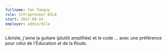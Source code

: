 ```yaml
---
fullname: Yan Tanguy
role: Intrapreneur DILA
start: 2017-09-14
employer: admin/dila
---
```


Libriste, j'aime la guitare (plutôt amplifiée) et le code ... avec une préférence pour celui de l'Éducation et de la Route.
